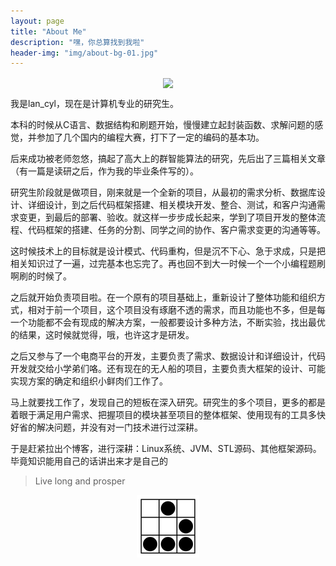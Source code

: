 ```yaml
---
layout: page
title: "About Me"
description: "嘿，你总算找到我啦"
header-img: "img/about-bg-01.jpg"
---
```


<center>
    <p><img src="{{ site.gavatar }}" align="center"></p>
</center>

我是lan_cyl，现在是计算机专业的研究生。

本科的时候从C语言、数据结构和刷题开始，慢慢建立起封装函数、求解问题的感觉，并参加了几个国内的编程大赛，打下了一定的编码的基本功。

后来成功被老师忽悠，搞起了高大上的群智能算法的研究，先后出了三篇相关文章（有一篇是读研之后，作为我的毕业条件写的）。

研究生阶段就是做项目，刚来就是一个全新的项目，从最初的需求分析、数据库设计、详细设计，到之后代码框架搭建、相关模块开发、整合、测试，和客户沟通需求变更，到最后的部署、验收。就这样一步步成长起来，学到了项目开发的整体流程、代码框架的搭建、任务的分割、同学之间的协作、客户需求变更的沟通等等。

这时候技术上的目标就是设计模式、代码重构，但是沉不下心、急于求成，只是把相关知识过了一遍，过完基本也忘完了。再也回不到大一时候一个一个小编程题刷啊刷的时候了。

之后就开始负责项目啦。在一个原有的项目基础上，重新设计了整体功能和组织方式，相对于前一个项目，这个项目没有琢磨不透的需求，而且功能也不多，但是每一个功能都不会有现成的解决方案，一般都要设计多种方法，不断实验，找出最优的结果，这时候就觉得，哦，也许这才是研发。

之后又参与了一个电商平台的开发，主要负责了需求、数据设计和详细设计，代码开发就交给小学弟们咯。还有现在的无人船的项目，主要负责大框架的设计、可能实现方案的确定和组织小鲜肉们工作了。

马上就要找工作了，发现自己的短板在深入研究。研究生的多个项目，更多的都是着眼于满足用户需求、把握项目的模块甚至项目的整体框架、使用现有的工具多快好省的解决问题，并没有对一门技术进行过深耕。

于是赶紧拉出个博客，进行深耕：Linux系统、JVM、STL源码、其他框架源码。毕竟知识能用自己的话讲出来才是自己的

> Live long and prosper

<center>
    <p><img src="img/hacker.png" align="center"></p>
</center>
